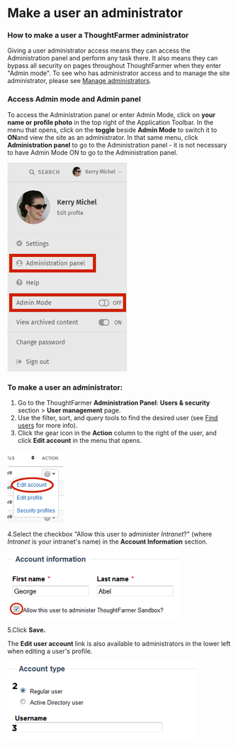 # Make a user an administrator

### How to make a user a ThoughtFarmer administrator

Giving a user administrator access means they can access the Administration panel and perform any task there. It also means they can bypass all security on pages throughout ThoughtFarmer when they enter "Admin mode". To see who has administrator access and to manage the site administrator, please see [Manage administrators](manage-administrators.md).

### Access Admin mode and Admin panel

To access the Administration panel or enter Admin Mode, click on **your name or profile photo** in the top right of the Application Toolbar. In the menu that opens, click on the **toggle** beside **Admin Mode** to switch it to **ON**and view the site as an administrator. In that same menu, click **Administration panel** to go to the Administration panel - it is not necessary to have Admin Mode ON to go to the Administration panel.

![](../../.gitbook/assets/1%20%2864%29.png)

### To make a user an administrator:

1. Go to the ThoughtFarmer **Administration Panel**: **Users & security** section &gt; **User management** page.
2. Use the filter, sort, and query tools to find the desired user \(see [Find users](find-users.md) for more info\).
3. Click the gear icon in the **Action** column to the right of the user, and click **Edit account** in the menu that opens.

![](../../.gitbook/assets/2%20%2843%29.png)

4.Select the checkbox "Allow this user to administer _Intranet_?" \(where _Intranet_ is your intranet's name\) in the **Account Information** section.

![](../../.gitbook/assets/3%20%2846%29.png)

5.Click **Save.**

The **Edit user account** link is also available to administrators in the lower left when editing a user's profile.

![](../../.gitbook/assets/4%20%2824%29.png)

